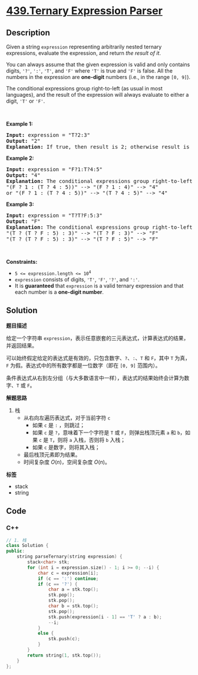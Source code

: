 # [439.Ternary Expression Parser](https://leetcode.com/problems/ternary-expression-parser/description/)

## Description

<p>Given a string <code>expression</code> representing arbitrarily nested ternary expressions, evaluate the expression, and return <em>the result of it</em>.</p>

<p>You can always assume that the given expression is valid and only contains digits, <code>&#39;?&#39;</code>, <code>&#39;:&#39;</code>, <code>&#39;T&#39;</code>, and <code>&#39;F&#39;</code> where <code>&#39;T&#39;</code> is true and <code>&#39;F&#39;</code> is false. All the numbers in the expression are <strong>one-digit</strong> numbers (i.e., in the range <code>[0, 9]</code>).</p>

<p>The conditional expressions group right-to-left (as usual in most languages), and the result of the expression will always evaluate to either a digit, <code>&#39;T&#39;</code> or <code>&#39;F&#39;</code>.</p>

<p>&nbsp;</p>
<p><strong class="example">Example 1:</strong></p>

<pre>
<strong>Input:</strong> expression = &quot;T?2:3&quot;
<strong>Output:</strong> &quot;2&quot;
<strong>Explanation:</strong> If true, then result is 2; otherwise result is 3.
</pre>

<p><strong class="example">Example 2:</strong></p>

<pre>
<strong>Input:</strong> expression = &quot;F?1:T?4:5&quot;
<strong>Output:</strong> &quot;4&quot;
<strong>Explanation:</strong> The conditional expressions group right-to-left. Using parenthesis, it is read/evaluated as:
&quot;(F ? 1 : (T ? 4 : 5))&quot; --&gt; &quot;(F ? 1 : 4)&quot; --&gt; &quot;4&quot;
or &quot;(F ? 1 : (T ? 4 : 5))&quot; --&gt; &quot;(T ? 4 : 5)&quot; --&gt; &quot;4&quot;
</pre>

<p><strong class="example">Example 3:</strong></p>

<pre>
<strong>Input:</strong> expression = &quot;T?T?F:5:3&quot;
<strong>Output:</strong> &quot;F&quot;
<strong>Explanation:</strong> The conditional expressions group right-to-left. Using parenthesis, it is read/evaluated as:
&quot;(T ? (T ? F : 5) : 3)&quot; --&gt; &quot;(T ? F : 3)&quot; --&gt; &quot;F&quot;
&quot;(T ? (T ? F : 5) : 3)&quot; --&gt; &quot;(T ? F : 5)&quot; --&gt; &quot;F&quot;
</pre>

<p>&nbsp;</p>
<p><strong>Constraints:</strong></p>

<ul>
  <li><code>5 &lt;= expression.length &lt;= 10<sup>4</sup></code></li>
  <li><code>expression</code> consists of digits, <code>&#39;T&#39;</code>, <code>&#39;F&#39;</code>, <code>&#39;?&#39;</code>, and <code>&#39;:&#39;</code>.</li>
  <li>It is <strong>guaranteed</strong> that <code>expression</code> is a valid ternary expression and that each number is a <strong>one-digit number</strong>.</li>
</ul>

## Solution

**题目描述**

给定一个字符串 `expression`，表示任意嵌套的三元表达式，计算表达式的结果，并返回结果。

可以始终假定给定的表达式是有效的，只包含数字、`?`、`:`、`T` 和 `F`，其中 `T` 为真，`F` 为假。表达式中的所有数字都是一位数字（即在 `[0, 9]` 范围内）。

条件表达式从右到左分组（与大多数语言中一样），表达式的结果始终会计算为数字、`T` 或 `F`。

**解题思路**

1. 栈
   - 从右向左遍历表达式，对于当前字符 `c`
     - 如果 `c` 是 `:` ，则跳过；
     - 如果 `c` 是 `?`，意味着下一个字符是 `T` 或 `F`，则弹出栈顶元素 `a` 和 `b`，如果 `c` 是 `T`，则将 `a` 入栈，否则将 `b` 入栈；
     - 如果 `c` 是数字，则将其入栈；
   - 最后栈顶元素即为结果。
   - 时间复杂度 $O(n)$，空间复杂度 $O(n)$。

**标签**

- stack
- string

<!-- code start -->
## Code

### C++

```cpp
// 1. 栈
class Solution {
public:
    string parseTernary(string expression) {
        stack<char> stk;
        for (int i = expression.size() - 1; i >= 0; --i) {
            char c = expression[i];
            if (c == ':') continue;
            if (c == '?') {
                char a = stk.top();
                stk.pop();
                stk.pop();
                char b = stk.top();
                stk.pop();
                stk.push(expression[i - 1] == 'T' ? a : b);
                --i;
            }
            else {
                stk.push(c);
            }
        }
        return string(1, stk.top());
    }
};
```

<!-- code end -->
